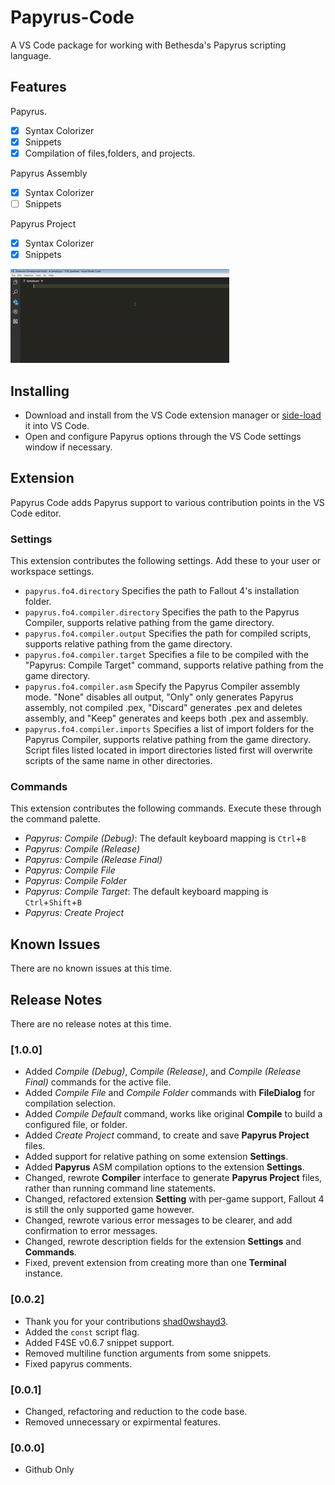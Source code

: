 # Papyrus-Code
A VS Code package for working with Bethesda's Papyrus scripting language.

## Features

Papyrus.
- [x] Syntax Colorizer
- [x] Snippets
- [x] Compilation of files,folders, and projects.

Papyrus Assembly
- [x] Syntax Colorizer
- [ ] Snippets

Papyrus Project
- [x] Syntax Colorizer
- [x] Snippets

![](images/feature-1.gif)

## Installing
* Download and install from the VS Code extension manager or [side-load](https://code.visualstudio.com/docs/extensions/yocode#_your-extensions-folder) it into VS Code.
* Open and configure Papyrus options through the VS Code settings window if necessary. 

## Extension
Papyrus Code adds Papyrus support to various contribution points in the VS Code editor.

### Settings
This extension contributes the following settings. Add these to your user or workspace settings.
* `papyrus.fo4.directory`	Specifies the path to Fallout 4's installation folder.
* `papyrus.fo4.compiler.directory`	Specifies the path to the Papyrus Compiler, supports relative pathing from the game directory.
* `papyrus.fo4.compiler.output`	Specifies the path for compiled scripts, supports relative pathing from the game directory.
* `papyrus.fo4.compiler.target`	Specifies a file to be compiled with the "Papyrus: Compile Target" command, supports relative pathing from the game directory.
* `papyrus.fo4.compiler.asm`	Specify the Papyrus Compiler assembly mode. "None" disables all output, "Only" only generates Papyrus assembly, not compiled .pex, "Discard" generates .pex and deletes assembly, and "Keep" generates and keeps both .pex and assembly.
* `papyrus.fo4.compiler.imports`	Specifies a list of import folders for the Papyrus Compiler, supports relative pathing from the game directory. Script files listed located in import directories listed first will overwrite scripts of the same name in other directories.

### Commands
This extension contributes the following commands. Execute these through the command palette.
* *Papyrus: Compile (Debug)*: The default keyboard mapping is `Ctrl`+`B`
* *Papyrus: Compile (Release)*
* *Papyrus: Compile (Release Final)*
* *Papyrus: Compile File*
* *Papyrus: Compile Folder*
* *Papyrus: Compile Target*: The default keyboard mapping is `Ctrl`+`Shift`+`B`
* *Papyrus: Create Project*

## Known Issues
There are no known issues at this time.

## Release Notes
There are no release notes at this time.

### [1.0.0]
* Added *Compile (Debug)*, *Compile (Release)*, and *Compile (Release Final)* commands for the active file.
* Added *Compile File* and *Compile Folder* commands with **FileDialog** for compilation selection.
* Added *Compile Default* command, works like original **Compile** to build a configured file, or folder.
* Added *Create Project* command, to create and save **Papyrus Project** files.
* Added support for relative pathing on some extension **Settings**.
* Added **Papyrus** ASM compilation options to the extension **Settings**.
* Changed, rewrote **Compiler** interface to generate **Papyrus Project** files, rather than running command line statements.
* Changed, refactored extension **Setting** with per-game support, Fallout 4 is still the only supported game however.
* Changed, rewrote various error messages to be clearer, and add confirmation to error messages.
* Changed, rewrote description fields for the extension **Settings** and **Commands**.
* Fixed, prevent extension from creating more than one **Terminal** instance.

### [0.0.2]
* Thank you for your contributions [shad0wshayd3](https://github.com/shad0wshayd3).
* Added the `const` script flag.
* Added F4SE v0.6.7 snippet support.
* Removed multiline function arguments from some snippets.
* Fixed papyrus comments.

### [0.0.1]
* Changed, refactoring and reduction to the code base.
* Removed unnecessary or expirmental features.

### [0.0.0]
* Github Only
